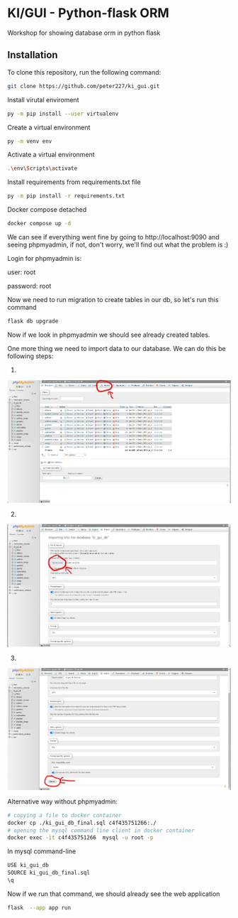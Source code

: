 # KI/GUI - Python-flask ORM
Workshop for showing database orm in python flask
## Installation
To clone this repository, run the following command:
```bash
git clone https://github.com/peter227/ki_gui.git
```
Install virutal enviroment
```bash
py -m pip install --user virtualenv
```
Create a virtual environment
```bash
py -m venv env
```
Activate a virtual environment
```bash
.\env\Scripts\activate
```
Install requirements from requirements.txt file
```bash
py -m pip install -r requirements.txt
```
Docker compose detached
```bash
docker compose up -d
```
We can see if everything went fine by going to http://localhost:9090 and seeing phpmyadmin, if not, don't worry, we'll find out what the problem is :)

Login for phpmyadmin is:

user: root

password: root

Now we need to run migration to create tables in our db, so let's run this command
```bash
flask db upgrade
```
Now if we look in phpmyadmin we should see already created tables.

One more thing we need to import data to our database. We can do this be following steps:

1.
![Alt text](https://github.com/peter227/ki_gui/blob/main/phpmyadmin_1.png)

2.
![Alt text](https://github.com/peter227/ki_gui/blob/main/phpmyadmin_2.png)

3.
![Alt text](https://github.com/peter227/ki_gui/blob/main/phpmyadmin_3.png)

Alternative way without phpmyadmin:
```bash
# copying a file to docker container
docker cp ./ki_gui_db_final.sql c4f435751266:./
# opening the mysql command line client in docker container
docker exec -it c4f435751266  mysql -u root -p
```

In mysql command-line
```bash
USE ki_gui_db
SOURCE ki_gui_db_final.sql
\q
```


Now if we run that command, we should already see the web application
```bash
flask  --app app run
```
